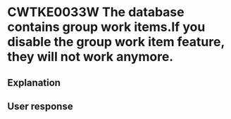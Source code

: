 # CWTKE0033W The database contains group work items.If you disable the group work item feature, they will not work anymore.

## Explanation

## User response
